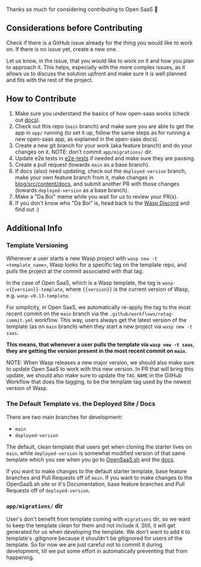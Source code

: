 Thanks so much for considering contributing to Open SaaS 🙏

## Considerations before Contributing
Check if there is a GitHub issue already for the thing you would like to work on. If there is no issue yet, create a new one.

Let us know, in the issue, that you would like to work on it and how you plan to approach it.
This helps, especially with the more complex issues, as it allows us to discuss the solution upfront and make sure it is well planned and fits with the rest of the project.

## How to Contribute
1. Make sure you understand the basics of how open-saas works (check out [docs](https://docs.opensaas.sh)).
2. Check out this repo (`main` branch) and make sure you are able to get the app in `app/` running (to set it up, follow the same steps as for running a new open-saas app, as explained in the open-saas docs).
3. Create a new git branch for your work (aka feature branch) and do your changes on it. NOTE: don't commit `app/migrations/` dir.
4. Update e2e tests in [e2e-tests](/e2e-tests/) if needed and make sure they are passing.
5. Create a pull request (towards `main` as a base branch).
6. If docs (also) need updating, check out the `deployed-version` branch, make your own feature branch from it, make changes in [blog/src/content/docs](/blog/src/content/docs/), and submit another PR with those changes (towards `deployed-version` as a base branch).
7. Make a "Da Boi" meme while you wait for us to review your PR(s).
8. If you don't know who "Da Boi" is, head back to the [Wasp Discord](https://discord.gg/aCamt5wCpS) and find out :)

## Additional Info

### Template Versioning 

Whenever a user starts a new Wasp project with `wasp new -t <template_name>`, Wasp looks for a specific tag on the template repo, and pulls the project at the commit associated with that tag.

In the case of Open SaaS, which is a Wasp template, the tag is `wasp-v{{version}}-template`, where `{{version}}` is the current version of Wasp, e.g. `wasp-v0.13-template`.

For simplicity, in Open SaaS, we automatically re-apply the tag to the most recent commit on the `main` branch via the `.github/workflows/retag-commit.yml` workflow. This way, users always get the latest version of the template (as on `main` branch) when they start a new project via `wasp new -t saas`.

**This means, that whenever a user pulls the template via `wasp new -t saas`, they are getting the version present in the most recent commit on `main`.**

NOTE: When Wasp releases a new major version, we should also make sure to update Open SaaS to work with this new version. In PR that will bring this update, we should also make sure to update the `TAG_NAME` in the GitHub Workflow that does the tagging, to be the template tag used by the newest version of Wasp.

### The Default Template vs. the Deployed Site / Docs

There are two main branches for development:
- `main`
- `deployed-version`

The default, clean template that users get when cloning the starter lives on `main`, while `deployed-version` is somewhat modified version of that same template which you see when you go to [OpenSaaS.sh](https://opensaas.sh) and the [docs](https://docs.opensaas.sh).

If you want to make changes to the default starter template, base feature branches and Pull Requests off of `main`.
If you want to make changes to the OpenSaaS.sh site or it's Documentation, base feature branches and Pull Requests off of `deployed-version`.

### `app/migrations/` dir

User's don't benefit from template coming with `migrations` dir, so we want to keep the template clean for them and not include it.
Still, it will get generated for us when developing the template.
We don't want to add it to template's .gitignore because it shouldn't be gitignored for users of the template.
So for now we are just careful not to commit it during development, till we put some effort in automatically preventing that from happening.

